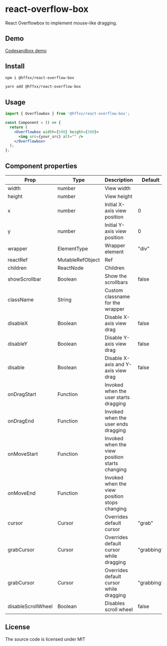 # react-overflow-box

React Overflowbox to implement mouse-like dragging.

## Demo

[Codesandbox demo](https://codesandbox.io/s/react-overflowbox-o3put1?file=/src/App.js/)

## Install

```bash
npm i @hffxx/react-overflow-box
```

```bash
yarn add @hffxx/react-overflow-box
```

## Usage

```jsx
import { Overflowbox } from '@hffxx/react-overflow-box';

const Component = () => {
  return (
    <Overflowbox width={500} height={500}>
      <img src={your_src} alt="" />
    </Overflowbox>
  );
};
```

## Component properties

| Prop               | Type             | Description                                    | Default    |
| ------------------ | ---------------- | ---------------------------------------------- | ---------- |
| width              | number           | View width                                     |            |
| height             | number           | View height                                    |            |
| x                  | number           | Initial X-axis view position                   | 0          |
| y                  | number           | Initial Y-axis view position                   | 0          |
| wrapper            | ElementType      | Wrapper element                                | "div"      |
| reactRef           | MutableRefObject | Ref                                            |            |
| children           | ReactNode        | Children                                       |            |
| showScrollbar      | Boolean          | Show the scrollbars                            | false      |
| className          | String           | Custom classname for the wrapper               |            |
| disableX           | Boolean          | Disable X-axis view drag                       | false      |
| disableY           | Boolean          | Disable Y-axis view drag                       | false      |
| disable            | Boolean          | Disable X-axis and Y-axis view drag            | false      |
| onDragStart        | Function         | Invoked when the user starts dragging          |            |
| onDragEnd          | Function         | Invoked when the user ends dragging            |            |
| onMoveStart        | Function         | Invoked when the view position starts changing |            |
| onMoveEnd          | Function         | Invoked when the view position stops changing  |            |
| cursor             | Cursor           | Overrides default cursor                       | "grab"     |
| grabCursor         | Cursor           | Overrides default cursor while dragging        | "grabbing" |
| grabCursor         | Cursor           | Overrides default cursor while dragging        | "grabbing" |
| disableScrollWheel | Boolean          | Disables scroll wheel                          | false      |

## License

The source code is licensed under MIT
